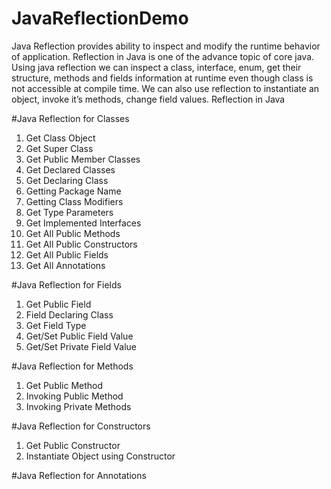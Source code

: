 # JavaReflectionDemo

Java Reflection provides ability to inspect and modify the runtime behavior of application. Reflection in Java is one of the advance topic of core java. Using java reflection we can inspect a class, interface, enum, get their structure, methods and fields information at runtime even though class is not accessible at compile time. We can also use reflection to instantiate an object, invoke it’s methods, change field values.
Reflection in Java

#Java Reflection for Classes

1.  Get Class Object
2.  Get Super Class
3.  Get Public Member Classes
4.  Get Declared Classes
5.  Get Declaring Class
6.  Getting Package Name
7.  Getting Class Modifiers
8.  Get Type Parameters
9.  Get Implemented Interfaces
10. Get All Public Methods
11. Get All Public Constructors
12. Get All Public Fields
13. Get All Annotations

#Java Reflection for Fields
1.  Get Public Field
2.  Field Declaring Class
3.  Get Field Type
4.  Get/Set Public Field Value
5.  Get/Set Private Field Value

#Java Reflection for Methods
1.  Get Public Method
2.  Invoking Public Method
3.  Invoking Private Methods

#Java Reflection for Constructors
1.  Get Public Constructor
2.  Instantiate Object using Constructor

#Java Reflection for Annotations
